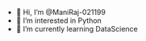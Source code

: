 - 👋 Hi, I’m @ManiRaj-021199
- 👀 I’m interested in Python
- 🌱 I’m currently learning DataScience

<!---
ManiRaj-021199/ManiRaj-021199 is a ✨ special ✨ repository because its `README.md` (this file) appears on your GitHub profile.
You can click the Preview link to take a look at your changes.
--->
